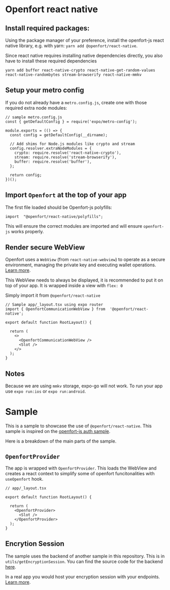 # Openfort react native


## Install required packages:

Using the package manager of your preference, install the openfort-js react native library, e.g. with yarn: `yarn add @openfort/react-native`.

Since react native requires installing native dependencies directly, you also have to install these required dependencies
```
yarn add buffer react-native-crypto react-native-get-random-values react-native-randombytes stream-browserify react-native-mmkv
```

## Setup your metro config 

If you do not already have a `metro.config.js`, create one with those required extra node modules:
```
// sample metro.config.js
const { getDefaultConfig } = require('expo/metro-config');

module.exports = (() => {
  const config = getDefaultConfig(__dirname);

  // Add shims for Node.js modules like crypto and stream
  config.resolver.extraNodeModules = {
    crypto: require.resolve('react-native-crypto'),
    stream: require.resolve('stream-browserify'),
    buffer: require.resolve('buffer'),
  };

  return config;
})();

```
## Import `Openfort` at the top of your app
The first file loaded should be Openfort-js polyfills: 
```
import  "@openfort/react-native/polyfills";
```
This will ensure the correct modules are imported and will ensure `openfort-js` works properly.

## Render secure WebView

Openfort uses a `WebView` (from `react-native-webview`) to operate as a secure environment, managing the private key and executing wallet operations. [Learn more](https://www.openfort.xyz/docs/security#embedded-self-custodial-signer).

This WebView needs to always be displayed, it is recommended to put it on top of your app. It is wrapped inside a view with `flex: 0`

Simply import it from `@openfort/react-native`

```
// Sample app/_layout.tsx using expo router
import { OpenfortCommunicationWebView } from  '@openfort/react-native';

export default function RootLayout() {

  return (
    <>
      <OpenfortCommunicationWebView />
      <Slot />
    </>
  );
}
```

## Notes

Because we are using `mmkv` storage, expo-go will not work. To run your app use `expo run:ios` or `expo run:android`.
 
# Sample

This is a sample to showcase the use of `@openfort/react-native`. This sample is inspired on the [openfort-js auth sample](https://github.com/openfort-xyz/openfort-js/tree/main/examples/apps/auth-sample). 

Here is a breakdown of the main parts of the sample.

## `OpenfortProvider`

The app is wrapped with `OpenfortProvider`. This loads the WebView and creates a react context to simplify some of openfort funcitonalities with `useOpenfort` hook.

```
// app/_layout.tsx

export default function RootLayout() {

  return (
    <OpenfortProvider>
      <Slot />
    </OpenfortProvider>
  );
}
```

## Encrytion Session

The sample uses the backend of another sample in this repository. This is in `utils/getEncryptionSession`. You can find the source code for the backend [here](https://github.com/openfort-xyz/openfort-js/blob/main/examples/apps/auth-sample/src/pages/api/protected-create-encryption-session.ts).

In a real app you would host your encryption session with your endpoints. [Learn more](https://www.openfort.xyz/docs/guides/auth/recovery).
